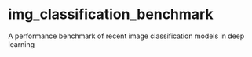 # img_classification_benchmark
A performance benchmark of recent image classification models in deep learning
